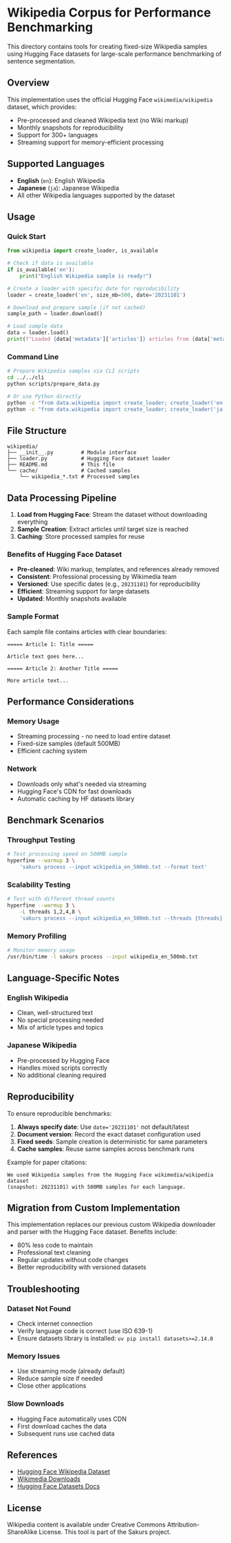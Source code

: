 # Wikipedia Corpus for Performance Benchmarking

This directory contains tools for creating fixed-size Wikipedia samples using Hugging Face datasets for large-scale performance benchmarking of sentence segmentation.

## Overview

This implementation uses the official Hugging Face `wikimedia/wikipedia` dataset, which provides:
- Pre-processed and cleaned Wikipedia text (no Wiki markup)
- Monthly snapshots for reproducibility
- Support for 300+ languages
- Streaming support for memory-efficient processing

## Supported Languages

- **English** (`en`): English Wikipedia
- **Japanese** (`ja`): Japanese Wikipedia
- All other Wikipedia languages supported by the dataset

## Usage

### Quick Start

```python
from wikipedia import create_loader, is_available

# Check if data is available
if is_available('en'):
    print("English Wikipedia sample is ready!")

# Create a loader with specific date for reproducibility
loader = create_loader('en', size_mb=500, date='20231101')

# Download and prepare sample (if not cached)
sample_path = loader.download()

# Load sample data
data = loader.load()
print(f"Loaded {data['metadata']['articles']} articles from {data['metadata']['date']}")
```

### Command Line

```bash
# Prepare Wikipedia samples via CLI scripts
cd ../../cli
python scripts/prepare_data.py

# Or use Python directly
python -c "from data.wikipedia import create_loader; create_loader('en', 500).download()"
python -c "from data.wikipedia import create_loader; create_loader('ja', 500).download()"
```

## File Structure

```
wikipedia/
├── __init__.py         # Module interface
├── loader.py           # Hugging Face dataset loader
├── README.md           # This file
└── cache/              # Cached samples
    └── wikipedia_*.txt # Processed samples
```

## Data Processing Pipeline

1. **Load from Hugging Face**: Stream the dataset without downloading everything
2. **Sample Creation**: Extract articles until target size is reached
3. **Caching**: Store processed samples for reuse

### Benefits of Hugging Face Dataset

- **Pre-cleaned**: Wiki markup, templates, and references already removed
- **Consistent**: Professional processing by Wikimedia team
- **Versioned**: Use specific dates (e.g., `20231101`) for reproducibility
- **Efficient**: Streaming support for large datasets
- **Updated**: Monthly snapshots available

### Sample Format

Each sample file contains articles with clear boundaries:
```
===== Article 1: Title =====

Article text goes here...

===== Article 2: Another Title =====

More article text...
```

## Performance Considerations

### Memory Usage
- Streaming processing - no need to load entire dataset
- Fixed-size samples (default 500MB)
- Efficient caching system

### Network
- Downloads only what's needed via streaming
- Hugging Face's CDN for fast downloads
- Automatic caching by HF datasets library

## Benchmark Scenarios

### Throughput Testing
```bash
# Test processing speed on 500MB sample
hyperfine --warmup 3 \
    'sakurs process --input wikipedia_en_500mb.txt --format text'
```

### Scalability Testing
```bash
# Test with different thread counts
hyperfine --warmup 3 \
    -L threads 1,2,4,8 \
    'sakurs process --input wikipedia_en_500mb.txt --threads {threads}'
```

### Memory Profiling
```bash
# Monitor memory usage
/usr/bin/time -l sakurs process --input wikipedia_en_500mb.txt
```

## Language-Specific Notes

### English Wikipedia
- Clean, well-structured text
- No special processing needed
- Mix of article types and topics

### Japanese Wikipedia
- Pre-processed by Hugging Face
- Handles mixed scripts correctly
- No additional cleaning required

## Reproducibility

To ensure reproducible benchmarks:
1. **Always specify date**: Use `date='20231101'` not default/latest
2. **Document version**: Record the exact dataset configuration used
3. **Fixed seeds**: Sample creation is deterministic for same parameters
4. **Cache samples**: Reuse same samples across benchmark runs

Example for paper citations:
```
We used Wikipedia samples from the Hugging Face wikimedia/wikipedia dataset
(snapshot: 20231101) with 500MB samples for each language.
```

## Migration from Custom Implementation

This implementation replaces our previous custom Wikipedia downloader and parser with the Hugging Face dataset. Benefits include:
- 80% less code to maintain
- Professional text cleaning
- Regular updates without code changes
- Better reproducibility with versioned datasets

## Troubleshooting

### Dataset Not Found
- Check internet connection
- Verify language code is correct (use ISO 639-1)
- Ensure datasets library is installed: `uv pip install datasets>=2.14.0`

### Memory Issues
- Use streaming mode (already default)
- Reduce sample size if needed
- Close other applications

### Slow Downloads
- Hugging Face automatically uses CDN
- First download caches the data
- Subsequent runs use cached data

## References

- [Hugging Face Wikipedia Dataset](https://huggingface.co/datasets/wikimedia/wikipedia)
- [Wikimedia Downloads](https://dumps.wikimedia.org/)
- [Hugging Face Datasets Docs](https://huggingface.co/docs/datasets)

## License

Wikipedia content is available under Creative Commons Attribution-ShareAlike License.
This tool is part of the Sakurs project.